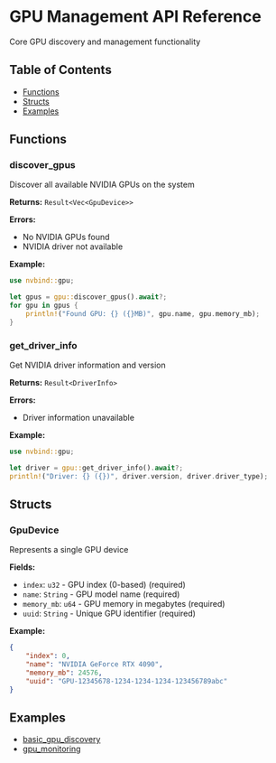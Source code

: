 # GPU Management API Reference

Core GPU discovery and management functionality

## Table of Contents

- [Functions](#functions)
- [Structs](#structs)
- [Examples](#examples)

## Functions

### discover_gpus

Discover all available NVIDIA GPUs on the system

**Returns:** `Result<Vec<GpuDevice>>`

**Errors:**

- No NVIDIA GPUs found
- NVIDIA driver not available

**Example:**

```rust
use nvbind::gpu;

let gpus = gpu::discover_gpus().await?;
for gpu in gpus {
    println!("Found GPU: {} ({}MB)", gpu.name, gpu.memory_mb);
}
```

### get_driver_info

Get NVIDIA driver information and version

**Returns:** `Result<DriverInfo>`

**Errors:**
- Driver information unavailable

**Example:**

```rust
use nvbind::gpu;

let driver = gpu::get_driver_info().await?;
println!("Driver: {} ({})", driver.version, driver.driver_type);
```

## Structs

### GpuDevice

Represents a single GPU device

**Fields:**

- `index`: `u32` - GPU index (0-based) (required)
- `name`: `String` - GPU model name (required)
- `memory_mb`: `u64` - GPU memory in megabytes (required)
- `uuid`: `String` - Unique GPU identifier (required)

**Example:**

```json
{
    "index": 0,
    "name": "NVIDIA GeForce RTX 4090",
    "memory_mb": 24576,
    "uuid": "GPU-12345678-1234-1234-1234-123456789abc"
}
```

## Examples

- [basic_gpu_discovery](../examples/basic_gpu_discovery.md)
- [gpu_monitoring](../examples/gpu_monitoring.md)

